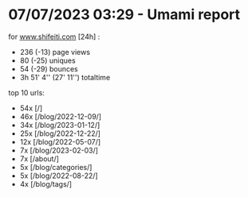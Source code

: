 # 07/07/2023 03:29 - Umami report
for www.shifeiti.com [24h] :

 - 236 (-13) page views
 - 80 (-25) uniques
 - 54 (-29) bounces
 - 3h 51' 4'' (27' 11'') totaltime


top 10 urls:
 - 54x [/]
 - 46x [/blog/2022-12-09/]
 - 34x [/blog/2023-01-12/]
 - 25x [/blog/2022-12-22/]
 - 12x [/blog/2022-05-07/]
 - 7x [/blog/2023-02-03/]
 - 7x [/about/]
 - 5x [/blog/categories/]
 - 5x [/blog/2022-08-22/]
 - 4x [/blog/tags/]


